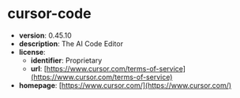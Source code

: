 # cursor-code

- **version**: 0.45.10
- **description**: The AI Code Editor
- **license**:
  - **identifier**: Proprietary
  - **url**: [https://www.cursor.com/terms-of-service](https://www.cursor.com/terms-of-service)
- **homepage**: [https://www.cursor.com/](https://www.cursor.com/)


